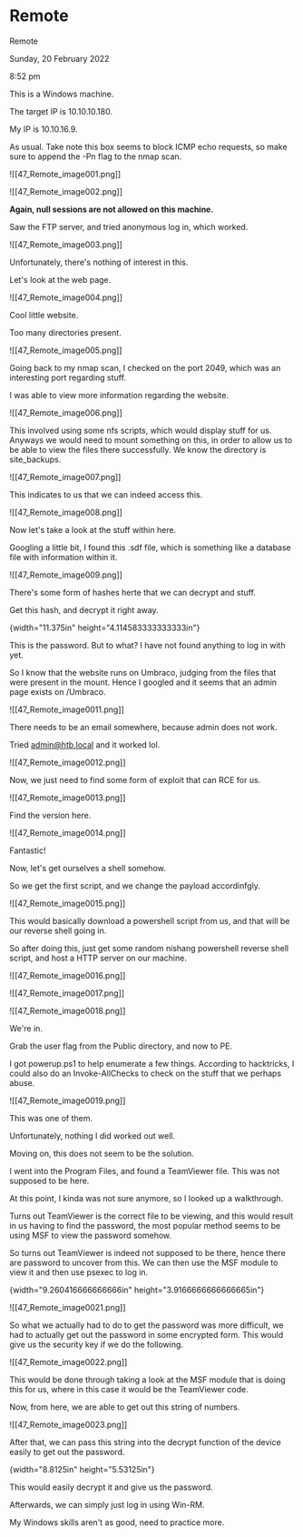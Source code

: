 # Remote

Remote

Sunday, 20 February 2022

8:52 pm

This is a Windows machine.

The target IP is 10.10.10.180.

My IP is 10.10.16.9.

&#x20;

As usual. Take note this box seems to block ICMP echo requests, so make sure to append the -Pn flag to the nmap scan.

&#x20;

!\[\[47\_Remote\_image001.png]]

&#x20;

!\[\[47\_Remote\_image002.png]]

&#x20;

**Again, null sessions are not allowed on this machine.**

Saw the FTP server, and tried anonymous log in, which worked.

&#x20;

!\[\[47\_Remote\_image003.png]]

Unfortunately, there's nothing of interest in this.

&#x20;

Let's look at the web page.

!\[\[47\_Remote\_image004.png]]

Cool little website.

Too many directories present.

&#x20;

!\[\[47\_Remote\_image005.png]]

Going back to my nmap scan, I checked on the port 2049, which was an interesting port regarding stuff.

&#x20;

I was able to view more information regarding the website.

&#x20;

!\[\[47\_Remote\_image006.png]]

&#x20;

This involved using some nfs scripts, which would display stuff for us. Anyways we would need to mount something on this, in order to allow us to be able to view the files there successfully. We know the directory is site\_backups.

&#x20;

!\[\[47\_Remote\_image007.png]]

&#x20;

This indicates to us that we can indeed access this.

&#x20;

!\[\[47\_Remote\_image008.png]]

Now let's take a look at the stuff within here.

&#x20;

Googling a little bit, I found this .sdf file, which is something like a database file with information within it.

&#x20;

!\[\[47\_Remote\_image009.png]]

&#x20;

There's some form of hashes herte that we can decrypt and stuff.

Get this hash, and decrypt it right away.

&#x20;

{width="11.375in" height="4.114583333333333in"}

This is the password. But to what? I have not found anything to log in with yet.

&#x20;

So I know that the website runs on Umbraco, judging from the files that were present in the mount. Hence I googled and it seems that an admin page exists on /Umbraco.

&#x20;

!\[\[47\_Remote\_image0011.png]]

&#x20;

There needs to be an email somewhere, because admin does not work.

Tried admin@htb.local and it worked lol.

!\[\[47\_Remote\_image0012.png]]

&#x20;

Now, we just need to find some form of exploit that can RCE for us.

!\[\[47\_Remote\_image0013.png]]

Find the version here.

!\[\[47\_Remote\_image0014.png]]

&#x20;

Fantastic!

&#x20;

Now, let's get ourselves a shell somehow.

&#x20;

So we get the first script, and we change the payload accordinfgly.

&#x20;

!\[\[47\_Remote\_image0015.png]]

&#x20;

This would basically download a powershell script from us, and that will be our reverse shell going in.

So after doing this, just get some random nishang powershell reverse shell script, and host a HTTP server on our machine.

&#x20;

!\[\[47\_Remote\_image0016.png]]

&#x20;

!\[\[47\_Remote\_image0017.png]]

&#x20;

!\[\[47\_Remote\_image0018.png]]

We're in.

Grab the user flag from the Public directory, and now to PE.

I got powerup.ps1 to help enumerate a few things. According to hacktricks, I could also do an Invoke-AllChecks to check on the stuff that we perhaps abuse.

&#x20;

&#x20;

!\[\[47\_Remote\_image0019.png]]

This was one of them.

Unfortunately, nothing I did worked out well.

&#x20;

Moving on, this does not seem to be the solution.

I went into the Program Files, and found a TeamViewer file. This was not supposed to be here.

&#x20;

At this point, I kinda was not sure anymore, so I looked up a walkthrough.

&#x20;

Turns out TeamViewer is the correct file to be viewing, and this would result in us having to find the password, the most popular method seems to be using MSF to view the password somehow.

&#x20;

So turns out TeamViewer is indeed not supposed to be there, hence there are password to uncover from this. We can then use the MSF module to view it and then use psexec to log in.

&#x20;

{width="9.260416666666666in" height="3.9166666666666665in"}

&#x20;

!\[\[47\_Remote\_image0021.png]]

&#x20;

So what we actually had to do to get the password was more difficult, we had to actually get out the password in some encrypted form. This would give us the security key if we do the following.

&#x20;

!\[\[47\_Remote\_image0022.png]]

&#x20;

This would be done through taking a look at the MSF module that is doing this for us, where in this case it would be the TeamViewer code.

&#x20;

Now, from here, we are able to get out this string of numbers.

&#x20;

!\[\[47\_Remote\_image0023.png]]

After that, we can pass this string into the decrypt function of the device easily to get out the password.

&#x20;

{width="8.8125in" height="5.53125in"}

This would easily decrypt it and give us the password.

&#x20;

Afterwards, we can simply just log in using Win-RM.

&#x20;

My Windows skills aren't as good, need to practice more.
